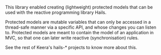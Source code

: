 This library enabled creating (lightweight) protected models that can be used
with the reactive programming library Hails.

Protected models are mutable variables that can only be accessed in a
thread-safe manner via a specific API, and whose changes you can listen to.
Protected models are meant to contain the model of an application in MVC, so
that one can later write reactive (synchronisation) rules.

See the rest of Keera's hails-* projects to know more about this.
